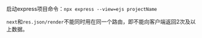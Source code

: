 
启动express项目命令：`npx express --view=ejs projectName`

`next`和`res.json/render`不能同时用在同一个路由，即不能向客户端返回2次及以上数据。